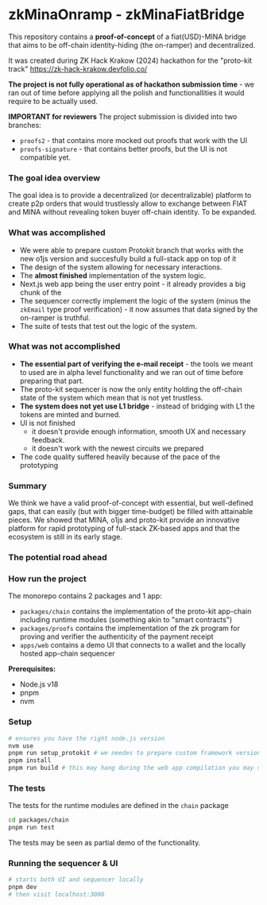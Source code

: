 # zkMinaOnramp - zkMinaFiatBridge

This repository contains a **proof-of-concept** of a fiat(USD)-MINA bridge that aims to be off-chain identity-hiding (the on-ramper) and decentralized.

It was created during ZK Hack Krakow (2024) hackathon for the "proto-kit track"
https://zk-hack-krakow.devfolio.co/

**The project is not fully operational as of hackathon submission time** - we ran out of time before applying all the polish and functionallities it would require to be actually used.

**IMPORTANT for reviewers**
The project submission is divided into two branches:
 - `proofs2` - that contains more mocked out proofs that work with the UI
 -  `proofs-signature` - that contains better proofs, but the UI is not compatible yet.

### The goal idea overview
The goal idea is to provide a decentralized (or decentralizable) platform to create p2p orders that would trustlessly allow to exchange between FIAT and MINA without revealing token buyer off-chain identity.
To be expanded.

### What was accomplished
- We were able to prepare custom Protokit branch that works with the new o1js version and succesfully build a full-stack app on top of it
- The design of the system allowing for necessary interactions.
- The **almost finished** implementation of the system logic.
- Next.js web app being the user entry point - it already provides a big chunk of the
- The sequencer correctly implement the logic of the system (minus the `zkEmail` type proof verification) - it now assumes that data signed by the on-ramper is truthful.
- The suite of tests that test out the logic of the system.


### What was not accomplished

- **The essential part of verifying the e-mail receipt** - the tools we meant to used are in alpha level functionality and we ran out of time before preparing that part. 
- The proto-kit sequencer is now the only entity holding the off-chain state of the system which mean that is not yet trustless.
- **The system does not yet use L1 bridge** - instead of bridging with L1 the tokens are minted and burned.
- UI is not finished
	- it doesn't provide enough information, smooth UX and necessary feedback.
	- it doesn't work with the newest circuits we prepared
- The code quality suffered heavily because of the pace of the prototyping


### Summary

We think we have a valid proof-of-concept with essential, but well-defined gaps, that can easily (but with bigger time-budget) be filled with attainable pieces.
We showed that MINA, o1js and proto-kit provide an innovative platform for rapid prototyping of full-stack ZK-based apps and that the ecosystem is still in its
early stage.


### The potential road ahead

### How run the project


The monorepo contains 2 packages and 1 app:

- `packages/chain` contains the implementation of the proto-kit app-chain including runtime modules (something akin to "smart contracts")
- `packages/proofs` contains the implementation of the zk program for proving and verifier the authenticity of the payment receipt
- `apps/web` contains a demo UI that connects to a wallet and the locally hosted app-chain sequencer

**Prerequisites:**

- Node.js v18
- pnpm
- nvm


### Setup

```zsh
# ensures you have the right node.js version
nvm use
pnpm run setup_protokit # we needes to prepare custom framework version
pnpm install
pnpm run build # this may hang during the web app compilation you may stop it
```

### The tests

The tests for the runtime modules are defined in the `chain` package

```zsh
cd packages/chain
pnpm run test
```

The tests may be seen as partial demo of the functionality.

### Running the sequencer & UI

```zsh
# starts both UI and sequencer locally
pnpm dev
# then visit localhost:3000
```
